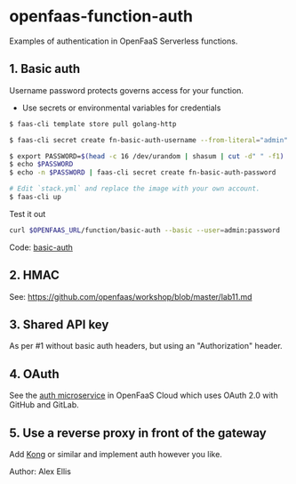 openfaas-function-auth
==============

Examples of authentication in OpenFaaS Serverless functions.

## 1. Basic auth

Username password protects governs access for your function.

* Use secrets or environmental variables for credentials

```bash
$ faas-cli template store pull golang-http

$ faas-cli secret create fn-basic-auth-username --from-literal="admin"

$ export PASSWORD=$(head -c 16 /dev/urandom | shasum | cut -d" " -f1)
$ echo $PASSWORD
$ echo -n $PASSWORD | faas-cli secret create fn-basic-auth-password

# Edit `stack.yml` and replace the image with your own account.
$ faas-cli up
```

Test it out
```bash
curl $OPENFAAS_URL/function/basic-auth --basic --user=admin:password
```

Code: [basic-auth](./basic-auth)

## 2. HMAC

See: https://github.com/openfaas/workshop/blob/master/lab11.md

## 3. Shared API key

As per #1 without basic auth headers, but using an "Authorization" header.

## 4. OAuth

See the [auth microservice](https://github.com/openfaas/openfaas-cloud/tree/master/auth) in OpenFaaS Cloud which uses OAuth 2.0 with GitHub and GitLab.

## 5. Use a reverse proxy in front of the gateway

Add [Kong](https://docs.konghq.com) or similar and implement auth however you like.


Author: Alex Ellis
